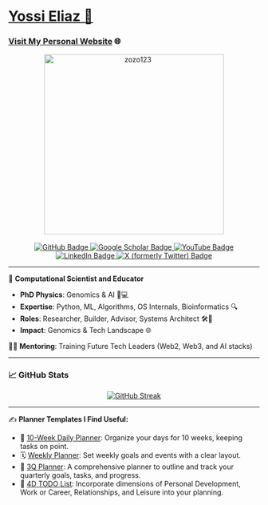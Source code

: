 # [Yossi Eliaz 🌟](https://github.com/zozo123)

### [Visit My Personal Website](https://yossieliaz.netlify.app/) 🌐

<div align="center">
<div id="header">
  <a href="#" onclick="return false;">
    <img src="https://media.giphy.com/media/9zXG9hZsLAa3x4xEaV/giphy.gif" width="360" alt="zozo123"/>
  </a>
</div>
<br/>
  <div id="badges">
    <a href="https://github.com/zozo123" target="_blank">
      <img src="https://img.shields.io/badge/-Explore%20on%20GitHub-181717?style=for-the-badge&logo=github&logoColor=white" alt="GitHub Badge"/>
    </a>
    <a href="https://scholar.google.com/citations?user=NL1ZyOgAAAAJ&hl=en" target="_blank">
      <img src="https://img.shields.io/badge/Google%20Scholar-4285F4?style=for-the-badge&logo=google-scholar&logoColor=white" alt="Google Scholar Badge"/>
    </a>
    <a href="https://youtube.com/channel/UCkm7FnFBfaKUNKQBLF7TDOQ" target="_blank">
      <img src="https://img.shields.io/youtube/channel/subscribers/UCkm7FnFBfaKUNKQBLF7TDOQ?style=for-the-badge&logo=youtube&logoColor=white&color=FF0000" alt="YouTube Badge"/>
    </a>
    <a href="https://www.linkedin.com/in/yossi-eliaz/" target="_blank">
      <img src="https://img.shields.io/badge/-Connect%20on%20LinkedIn-0077B5?style=for-the-badge&logo=linkedin&logoColor=white" alt="LinkedIn Badge"/>
    </a>
    <a href="https://x.com/YossiEliaz" target="_blank">
      <img src="https://img.shields.io/badge/Follow%20on%20X-000000?style=for-the-badge&logo=x&logoColor=white" alt="X (formerly Twitter) Badge"/>
    </a>
  </div>
</div>

---

🚀 **Computational Scientist and Educator**

- **PhD Physics**: Genomics & AI 🧬💻
- **Expertise**: Python, ML, Algorithms, OS Internals, Bioinformatics 🔍
- **Roles**: Researcher, Builder, Advisor, Systems Architect 🛠️🧠
- **Impact**: Genomics & Tech Landscape 🌐

👨‍🏫 **Mentoring**: Training Future Tech Leaders (Web2, Web3, and AI stacks)

---

### 📈 **GitHub Stats**

<div align="center">
  <a href="https://git.io/streak-stats">
    <img src="https://streak-stats.demolab.com?user=zozo123&mode=weekly&date_format=M%20j%5B%2C%20Y%5D" alt="GitHub Streak" />
  </a>
</div>


---

✍️ **Planner Templates I Find Useful:**
- 📅 [10-Week Daily Planner](https://drive.google.com/file/d/1YEM3lrmuoIExAOsH6ys8d07lsIMGpUhY/view?usp=drive_link): Organize your days for 10 weeks, keeping tasks on point.
- 🗓️ [Weekly Planner](https://drive.google.com/file/d/1wbC2p3pvxCm4HDWSmY27Zm1AdpXRrufT/view?usp=drive_link): Set weekly goals and events with a clear layout.
- 📘 [3Q Planner](https://drive.google.com/file/d/17J5xEN3MGUZTKGpFQpfe_d44JKEkZplI/view?usp=drive_link): A comprehensive planner to outline and track your quarterly goals, tasks, and progress.
- 📝 [4D TODO List](https://drive.google.com/file/d/104GAcuFoFXtbVUK1JUHsZSSJ-IbQHwuN/view?usp=drive_link): Incorporate dimensions of Personal Development, Work or Career, Relationships, and Leisure into your planning.
